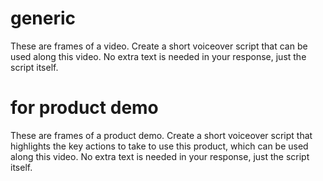 # generic
These are frames of a video. Create a short voiceover script that can be used along this video. No extra text is needed in your response, just the script itself.


# for product demo
These are frames of a product demo. 
Create a short voiceover script that highlights the key actions to take to use this product, 
which can be used along this video. No extra text is needed in your response, just the script itself.